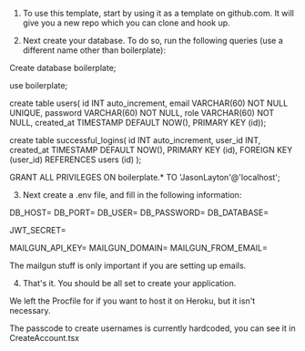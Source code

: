 1. To use this template, start by using it as a template on github.com. It will give you a new repo which you can clone and hook up.

2. Next create your database. To do so, run the following queries (use a different name other than boilerplate):

Create database boilerplate;

use boilerplate;

create table users(
id INT auto_increment,
email VARCHAR(60) NOT NULL UNIQUE,
password VARCHAR(60) NOT NULL,
role VARCHAR(60) NOT NULL,
created_at TIMESTAMP DEFAULT NOW(),
PRIMARY KEY (id));

create table successful_logins(
id INT auto_increment,
user_id INT,
created_at TIMESTAMP DEFAULT NOW(),
PRIMARY KEY (id),
FOREIGN KEY (user_id) REFERENCES users (id)
);

GRANT ALL PRIVILEGES ON boilerplate.\* TO 'JasonLayton'@'localhost';

3. Next create a .env file, and fill in the following information:

DB_HOST=
DB_PORT=
DB_USER=
DB_PASSWORD=
DB_DATABASE=

JWT_SECRET=

MAILGUN_API_KEY=
MAILGUN_DOMAIN=
MAILGUN_FROM_EMAIL=

The mailgun stuff is only important if you are setting up emails.

4. That's it. You should be all set to create your application.

We left the Procfile for if you want to host it on Heroku, but it isn't necessary.

The passcode to create usernames is currently hardcoded, you can see it in CreateAccount.tsx
